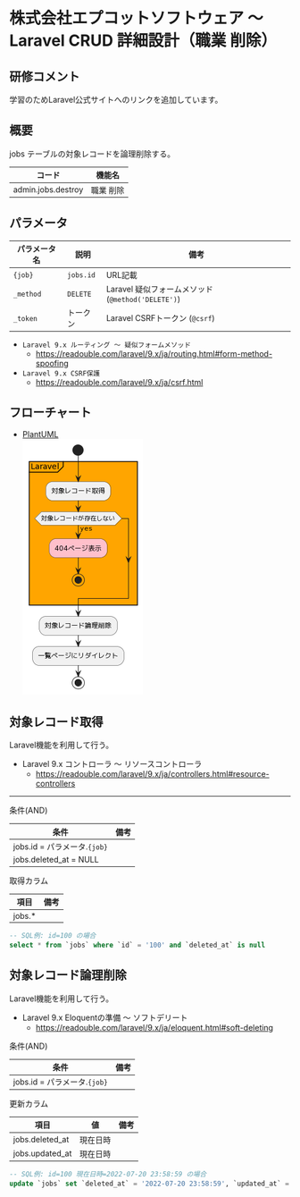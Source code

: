 # 株式会社エプコットソフトウェア ～ Laravel CRUD 詳細設計（職業 削除）

## 研修コメント

学習のためLaravel公式サイトへのリンクを追加しています。  

## 概要

jobs テーブルの対象レコードを論理削除する。

| コード | 機能名 |
| --- | --- |
| admin.jobs.destroy | 職業 削除 |

## パラメータ

| パラメータ名 | 説明 | 備考 |
| --- | --- | --- |
| `{job}` | `jobs.id` | URL記載 |
| `_method` | `DELETE` | Laravel 疑似フォームメソッド (`@method('DELETE')`) |
| `_token` | トークン | Laravel CSRFトークン (`@csrf`) |

- `Laravel 9.x ルーティング ～ 疑似フォームメソッド`
  - <https://readouble.com/laravel/9.x/ja/routing.html#form-method-spoofing>
- `Laravel 9.x CSRF保護`
  - <https://readouble.com/laravel/9.x/ja/csrf.html>

## フローチャート

- [PlantUML](https://www.plantuml.com/plantuml/umla/SoWkIImgAStDuG8pkBWAW6HcIMP-de9oVb5YNdggWazYKM9PQev2DPU2WjNJzVjUR5puk7dDuwRDZvltF6xkVDe_xUc-wTPSGDdCD0KDJ0MF6tkUhftnTCwAnutJ7pUkUjpOegbGaf6Qfw1HcLgioQK01Ce5cNdPLYO69e-RPu4qDUruiN35yoMxhC6onINv1K16QbvAPXfNBHSN5aUyM3tj-OIsfvrTBsSkiUQoUhAZuSMovN337ZUkVjoywd5pm-Ec9M1TwnytTm1T33RO0MWkqFy0)  
  ![flowchart](./images/flowchart.png)  

## 対象レコード取得

Laravel機能を利用して行う。

- Laravel 9.x コントローラ ～ リソースコントローラ
  - <https://readouble.com/laravel/9.x/ja/controllers.html#resource-controllers>

---

条件(AND)

| 条件 | 備考 |
| --- | --- |
| jobs.id = パラメータ.`{job}` |  |
| jobs.deleted_at = NULL |  |

取得カラム

| 項目 | 備考 |
| --- | --- |
| jobs.* |  |

```sql
-- SQL例: id=100 の場合
select * from `jobs` where `id` = '100' and `deleted_at` is null
```

## 対象レコード論理削除

Laravel機能を利用して行う。

- Laravel 9.x Eloquentの準備 ～ ソフトデリート
  - <https://readouble.com/laravel/9.x/ja/eloquent.html#soft-deleting>

条件(AND)

| 条件 | 備考 |
| --- | --- |
| jobs.id = パラメータ.`{job}` |  |

更新カラム

| 項目 | 値 | 備考 |
| --- | --- | --- |
| jobs.deleted_at | 現在日時 |  |
| jobs.updated_at | 現在日時 |  |

```sql
-- SQL例: id=100 現在日時=2022-07-20 23:58:59 の場合
update `jobs` set `deleted_at` = '2022-07-20 23:58:59', `updated_at` = '2022-07-20 23:58:59' where `id` = 100
```
